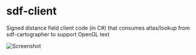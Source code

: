 # sdf-client
Signed distance field client code (in C#) that consumes atlas/lookup from sdf-cartographer to support OpenGL text

![Screenshot](https://raw.githubusercontent.com/zotebook/sdf-client/master/xamarin/screenshot.png)
